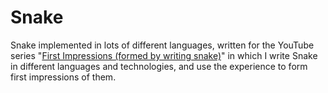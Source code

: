 # Snake

Snake implemented in lots of different languages, written for the YouTube
series "[First Impressions (formed by writing snake)](https://www.youtube.com/watch?v=LZzr9wvlWaE&list=PLgyU3jNA6VjTYOJZVTYuxMz2UD7hi4Xsu)"
in which I write Snake in different languages and technologies, and use the
experience to form first impressions of them.
